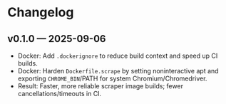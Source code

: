 # Changelog

## v0.1.0 — 2025-09-06

- Docker: Add `.dockerignore` to reduce build context and speed up CI builds.
- Docker: Harden `Dockerfile.scrape` by setting noninteractive apt and exporting `CHROME_BIN`/PATH for system Chromium/Chromedriver.
- Result: Faster, more reliable scraper image builds; fewer cancellations/timeouts in CI.

